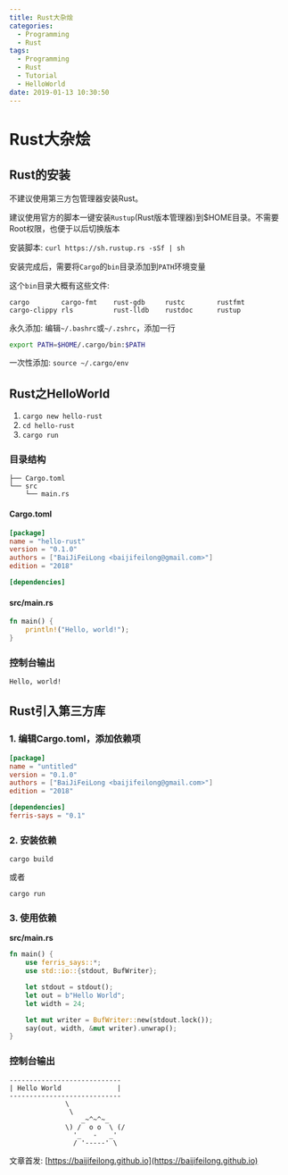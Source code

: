 ```yaml
---
title: Rust大杂烩
categories:
  - Programming
  - Rust
tags:
  - Programming
  - Rust
  - Tutorial
  - HelloWorld
date: 2019-01-13 10:30:50
---
```


# Rust大杂烩

## Rust的安装

不建议使用第三方包管理器安装Rust。

建议使用官方的脚本一键安装`Rustup`(Rust版本管理器)到$HOME目录。不需要Root权限，也便于以后切换版本

安装脚本: `curl https://sh.rustup.rs -sSf | sh`

安装完成后，需要将`Cargo`的`bin`目录添加到`PATH`环境变量

这个`bin`目录大概有这些文件:

```
cargo        cargo-fmt    rust-gdb     rustc        rustfmt
cargo-clippy rls          rust-lldb    rustdoc      rustup
```

永久添加: 编辑`~/.bashrc`或`~/.zshrc`，添加一行

```bash
export PATH=$HOME/.cargo/bin:$PATH
```
一次性添加: `source ~/.cargo/env`

<!--more-->

## Rust之HelloWorld

1. `cargo new hello-rust`
2. `cd hello-rust`
3. `cargo run`

### 目录结构

```
├── Cargo.toml
└── src
    └── main.rs
```

#### Cargo.toml

```toml
[package]
name = "hello-rust"
version = "0.1.0"
authors = ["BaiJiFeiLong <baijifeilong@gmail.com>"]
edition = "2018"

[dependencies]
```

####  src/main.rs

```rust
fn main() {
    println!("Hello, world!");
}
```

### 控制台输出

```
Hello, world!
```

## Rust引入第三方库

### 1. 编辑Cargo.toml，添加依赖项

```toml
[package]
name = "untitled"
version = "0.1.0"
authors = ["BaiJiFeiLong <baijifeilong@gmail.com>"]
edition = "2018"

[dependencies]
ferris-says = "0.1"
```

### 2. 安装依赖

```
cargo build
```

或者

```
cargo run
```

### 3. 使用依赖

**src/main.rs**

```rust
fn main() {
    use ferris_says::*;
    use std::io::{stdout, BufWriter};

    let stdout = stdout();
    let out = b"Hello World";
    let width = 24;

    let mut writer = BufWriter::new(stdout.lock());
    say(out, width, &mut writer).unwrap();
}
```

### 控制台输出

```log
----------------------------
| Hello World              |
----------------------------
              \
               \
                  _~^~^~_
              \) /  o o  \ (/
                '_   -   _'
                / '-----' \
```

文章首发: [https://baijifeilong.github.io](https://baijifeilong.github.io)
